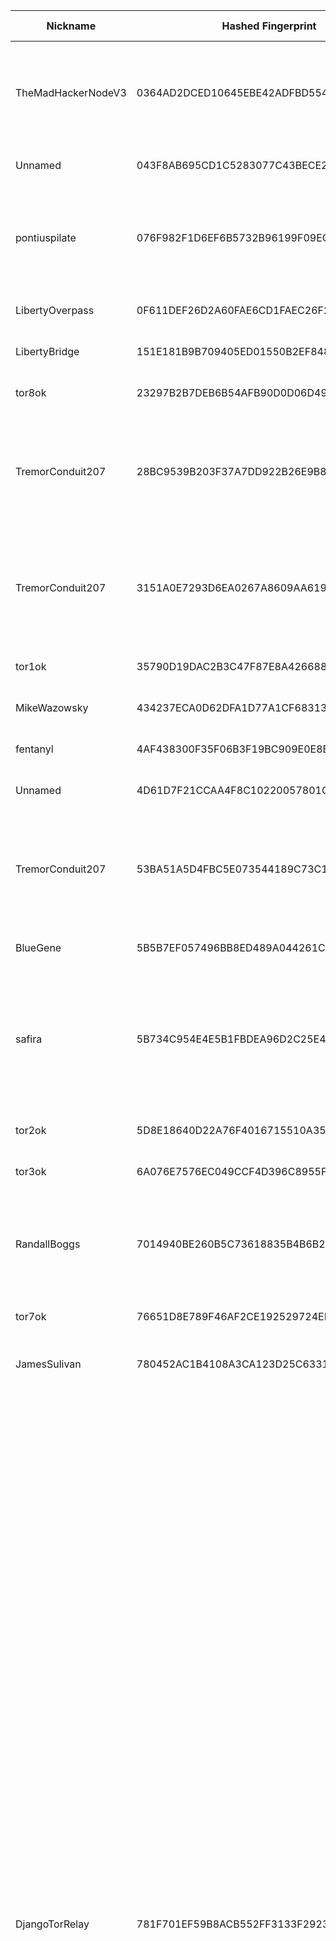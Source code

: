 | Nickname |  Hashed Fingerprint	| Or Addresses | Contact | Running | Flags | Last Seen | First Seen | Last Restarted | Advertised Bandwidth | Platform | Version | Version Status | Recommended Version | Verified hostnames | Exit policy |
|---|---|---|---|---|---|---|---|---|---|---|---|---|---|---|---|
|TheMadHackerNodeV3 | 0364AD2DCED10645EBE42ADFBD5541AA4FC3ADF4 | ["67.217.244.5:9001"] | Random Person <nobody AT example dot com> | true | Running, V2Dir, Valid | 2025-08-24 20:00:00 | 2025-08-24 02:00:00 | 2025-08-24 02:38:17 | 0 | Tor 0.4.8.17 on Linux | 0.4.8.17 | recommended | true | ["ip67-217-244-5.pbiaas.com"] | ["reject 0.0.0.0/8:*","reject 169.254.0.0/16:*","reject 127.0.0.0/8:*","reject 192.168.0.0/16:*","reject 10.0.0.0/8:*","reject 172.16.0.0/12:*","reject 67.217.244.5:*","accept *:6660-6667","reject *:*"]|
|Unnamed | 043F8AB695CD1C5283077C43BECE2DB6681198C7 | ["37.48.81.43:9001","[2001:1af8:4700:a052:2::55f0]:9001"] | N/A | false | Running, V2Dir, Valid | 2025-08-24 15:00:00 | 2025-08-24 15:00:00 | 2025-08-24 14:26:13 | 0 | Tor 0.4.8.17 on Linux | 0.4.8.17 | recommended | true | N/A | ["reject *:*"]|
|pontiuspilate | 076F982F1D6EF6B5732B96199F09EC125D9F660C | ["77.110.101.198:443","[2a01:e5c0:56de::2]:443"] | admin@example.com | false | Exit, Running, V2Dir, Valid | 2025-08-24 00:00:00 | 2025-08-24 00:00:00 | 2025-08-23 23:16:47 | 0 | Tor 0.4.8.10 on Linux | 0.4.8.10 | recommended | true | N/A | ["reject 0.0.0.0/8:*","reject 169.254.0.0/16:*","reject 127.0.0.0/8:*","reject 192.168.0.0/16:*","reject 10.0.0.0/8:*","reject 172.16.0.0/12:*","reject 77.110.101.198:*","accept *:*"]|
|LibertyOverpass | 0F611DEF26D2A60FAE6CD1FAEC26F288421DFA42 | ["45.141.215.23:443","[2a12:a800:2:1:45:141:215:23]:443"] | liberty.overpass@atomicmail.io | true | Running, V2Dir, Valid | 2025-08-24 20:00:00 | 2025-08-24 10:00:00 | 2025-08-24 09:00:02 | 0 | Tor 0.4.8.17 on Linux | 0.4.8.17 | recommended | true | N/A | ["reject *:*"]|
|LibertyBridge | 151E181B9B709405ED01550B2EF848D5BCBDD909 | ["45.141.215.23:443","[2a12:a800:2:1:45:141:215:23]:443"] | liberty.overpass@atomicmail.io | false | Running, V2Dir, Valid | 2025-08-24 09:00:00 | 2025-08-24 09:00:00 | 2025-08-24 08:19:18 | 0 | Tor 0.4.8.17 on Linux | 0.4.8.17 | recommended | true | N/A | ["reject *:*"]|
|tor8ok | 23297B2B7DEB6B54AFB90D0D06D4991523300AD1 | ["107.208.159.58:9018"] | N/A | true | Running, V2Dir, Valid | 2025-08-24 20:00:00 | 2025-08-24 05:00:00 | 2025-08-24 04:40:01 | 0 | Tor 0.4.8.17 on Linux | 0.4.8.17 | recommended | true | ["107-208-159-58.lightspeed.okcbok.sbcglobal.net"] | ["reject *:*"]|
|TremorConduit207 | 28BC9539B203F37A7DD922B26E9B8BB3B99FFB6E | ["45.134.225.161:443"] | frostframe@protonmail.com | false | Exit, Running, V2Dir, Valid | 2025-08-24 17:00:00 | 2025-08-24 13:00:00 | 2025-08-24 16:28:28 | 0 | Tor 0.4.8.17 on Linux | 0.4.8.17 | recommended | true | N/A | ["reject 0.0.0.0/8:*","reject 169.254.0.0/16:*","reject 127.0.0.0/8:*","reject 192.168.0.0/16:*","reject 10.0.0.0/8:*","reject 172.16.0.0/12:*","reject 45.134.225.161:*","accept *:80","accept *:443","reject *:*"]|
|TremorConduit207 | 3151A0E7293D6EA0267A8609AA619C539EE3FADC | ["45.134.225.161:143"] | frostframe@protonmail.com | false | Exit, Running, V2Dir, Valid | 2025-08-24 17:00:00 | 2025-08-24 13:00:00 | 2025-08-24 16:28:31 | 0 | Tor 0.4.8.17 on Linux | 0.4.8.17 | recommended | true | N/A | ["reject 0.0.0.0/8:*","reject 169.254.0.0/16:*","reject 127.0.0.0/8:*","reject 192.168.0.0/16:*","reject 10.0.0.0/8:*","reject 172.16.0.0/12:*","reject 45.134.225.161:*","accept *:80","accept *:443","reject *:*"]|
|tor1ok | 35790D19DAC2B3C47F87E8A42668857F8ED03D54 | ["107.208.159.58:9011"] | N/A | true | Running, V2Dir, Valid | 2025-08-24 20:00:00 | 2025-08-24 00:00:00 | 2025-08-23 23:43:08 | 0 | Tor 0.4.8.17 on Linux | 0.4.8.17 | recommended | true | ["107-208-159-58.lightspeed.okcbok.sbcglobal.net"] | ["reject *:*"]|
|MikeWazowsky | 434237ECA0D62DFA1D77A1CF68313B72F6280D25 | ["54.38.142.179:9001"] | mwazowsky@monster.inc | true | Running, V2Dir, Valid | 2025-08-24 20:00:00 | 2025-08-24 19:00:00 | 2025-08-24 18:40:43 | 66560 | Tor 0.4.8.17 on Linux | 0.4.8.17 | recommended | true | ["ip179.ip-54-38-142.eu"] | ["reject *:*"]|
|fentanyl | 4AF438300F35F06B3F19BC909E0E8BEC7B4C809E | ["88.99.219.152:9001"] | tor@wea.li | true | Running, V2Dir, Valid | 2025-08-24 20:00:00 | 2025-08-24 11:00:00 | 2025-08-24 10:38:47 | 0 | Tor 0.4.8.17 on Linux | 0.4.8.17 | recommended | true | N/A | ["reject *:*"]|
|Unnamed | 4D61D7F21CCAA4F8C10220057801CE7AC34F15CB | ["37.48.81.43:9001","[2001:1af8:4700:a052:2::55f0]:9001"] | N/A | true | Running, V2Dir, Valid | 2025-08-24 20:00:00 | 2025-08-24 15:00:00 | 2025-08-24 14:36:57 | 0 | Tor 0.4.8.17 on Linux | 0.4.8.17 | recommended | true | N/A | ["reject *:*"]|
|TremorConduit207 | 53BA51A5D4FBC5E073544189C73C12D6373DEA98 | ["45.134.225.161:3306"] | frostframe@protonmail.com | false | Exit, Running, V2Dir, Valid | 2025-08-24 17:00:00 | 2025-08-24 13:00:00 | 2025-08-24 16:28:30 | 0 | Tor 0.4.8.17 on Linux | 0.4.8.17 | recommended | true | N/A | ["reject 0.0.0.0/8:*","reject 169.254.0.0/16:*","reject 127.0.0.0/8:*","reject 192.168.0.0/16:*","reject 10.0.0.0/8:*","reject 172.16.0.0/12:*","reject 45.134.225.161:*","accept *:80","accept *:443","reject *:*"]|
|BlueGene | 5B5B7EF057496BB8ED489A044261CD9F26C0BCE0 | ["93.160.17.86:9025"] | N/A | true | Running, V2Dir, Valid | 2025-08-24 20:00:00 | 2025-08-24 10:00:00 | 2025-08-24 08:20:32 | 0 | Tor 0.4.8.16 on Linux | 0.4.8.16 | recommended | true | ["93-160-17-86-cable.dk.customer.tdc.net"] | ["reject *:*"]|
|safira | 5B734C954E4E5B1FBDEA96D2C25E419D04FF13E6 | ["209.141.50.249:9001","[2605:6400:20:da6::888]:9050"] | tor <spam@gmail.com> | true | Exit, Running, V2Dir, Valid | 2025-08-24 20:00:00 | 2025-08-24 09:00:00 | 2025-08-24 08:00:18 | 0 | Tor 0.4.8.17 on Linux | 0.4.8.17 | recommended | true | ["tor.safira.com.my"] | ["reject 0.0.0.0/8:*","reject 169.254.0.0/16:*","reject 127.0.0.0/8:*","reject 192.168.0.0/16:*","reject 10.0.0.0/8:*","reject 172.16.0.0/12:*","reject 209.141.50.249:*","reject *:25","reject *:465","reject *:587","reject *:6660-6667","reject *:6697","accept *:*"]|
|tor2ok | 5D8E18640D22A76F4016715510A35F2AC967C637 | ["107.208.159.58:9012"] | N/A | true | Running, V2Dir, Valid | 2025-08-24 20:00:00 | 2025-08-24 01:00:00 | 2025-08-24 00:23:28 | 0 | Tor 0.4.8.17 on Linux | 0.4.8.17 | recommended | true | ["107-208-159-58.lightspeed.okcbok.sbcglobal.net"] | ["reject *:*"]|
|tor3ok | 6A076E7576EC049CCF4D396C8955F39BDEAF9E38 | ["107.208.159.58:9013"] | N/A | true | Running, V2Dir, Valid | 2025-08-24 20:00:00 | 2025-08-24 01:00:00 | 2025-08-24 00:54:34 | 0 | Tor 0.4.8.17 on Linux | 0.4.8.17 | recommended | true | ["107-208-159-58.lightspeed.okcbok.sbcglobal.net"] | ["reject *:*"]|
|RandallBoggs | 7014940BE260B5C73618835B4B6B2160918130DC | ["54.36.187.187:9001"] | rboggs@monster.inc | true | Exit, Running, V2Dir, Valid | 2025-08-24 20:00:00 | 2025-08-24 19:00:00 | 2025-08-24 18:38:56 | 66560 | Tor 0.4.8.17 on Linux | 0.4.8.17 | recommended | true | ["ip187.ip-54-36-187.eu"] | ["reject 0.0.0.0/8:*","reject 169.254.0.0/16:*","reject 127.0.0.0/8:*","reject 192.168.0.0/16:*","reject 10.0.0.0/8:*","reject 172.16.0.0/12:*","reject 54.36.187.187:*","accept *:*"]|
|tor7ok | 76651D8E789F46AF2CE192529724EDBD7CDF307F | ["107.208.159.58:9017"] | N/A | true | Running, V2Dir, Valid | 2025-08-24 20:00:00 | 2025-08-24 05:00:00 | 2025-08-24 04:12:22 | 0 | Tor 0.4.8.17 on Linux | 0.4.8.17 | recommended | true | ["107-208-159-58.lightspeed.okcbok.sbcglobal.net"] | ["reject *:*"]|
|JamesSulivan | 780452AC1B4108A3CA123D25C6331456DB0AD0B5 | ["145.239.16.70:9001"] | jsulivan@monster.inc | true | Fast, Running, V2Dir, Valid | 2025-08-24 20:00:00 | 2025-08-24 19:00:00 | 2025-08-24 18:33:39 | 6857728 | Tor 0.4.8.17 on Linux | 0.4.8.17 | recommended | true | N/A | ["reject *:*"]|
|DjangoTorRelay | 781F701EF59B8ACB552FF3133F2923595335E1C4 | ["82.42.148.195:9001"] | Django White <djangowhite.uk AT protonmail.com> | true | Exit, Running, V2Dir, Valid | 2025-08-24 20:00:00 | 2025-08-24 01:00:00 | 2025-08-24 00:39:47 | 0 | Tor 0.4.8.10 on Linux | 0.4.8.10 | recommended | true | ["nrwh-12-b2-v4wan-167917-cust1218.vm23.cable.virginm.net"] | ["reject 0.0.0.0/8:*","reject 169.254.0.0/16:*","reject 127.0.0.0/8:*","reject 192.168.0.0/16:*","reject 10.0.0.0/8:*","reject 172.16.0.0/12:*","reject 82.42.148.195:*","accept *:20-21","accept *:22","accept *:23","accept *:43","accept *:53","accept *:79","accept *:80-81","accept *:88","accept *:110","accept *:143","accept *:194","accept *:220","accept *:389","accept *:443","accept *:464","accept *:465","accept *:531","accept *:543-544","accept *:554","accept *:563","accept *:587","accept *:636","accept *:706","accept *:749","accept *:853","accept *:873","accept *:902-904","accept *:981","accept *:989-990","accept *:991","accept *:992","accept *:993","accept *:994","accept *:995","accept *:1194","accept *:1220","accept *:1293","accept *:1500","accept *:1533","accept *:1677","accept *:1723","accept *:1755","accept *:1863","accept *:2082","accept *:2083","accept *:2086-2087","accept *:2095-2096","accept *:2102-2104","accept *:3128","accept *:3389","accept *:3690","accept *:4321","accept *:4643","accept *:5050","accept *:5190","accept *:5222-5223","accept *:5228","accept *:5900","accept *:6660-6669","accept *:6679","accept *:6697","accept *:8000","accept *:8008","accept *:8074","accept *:8080","accept *:8082","accept *:8087-8088","accept *:8232-8233","accept *:8332-8333","accept *:8443","accept *:8888","accept *:9418","accept *:9999","accept *:10000","accept *:11371","accept *:19294","accept *:19638","accept *:50002","accept *:64738","reject *:*"]|
|TremorConduit207 | 8371204A9DA2229989949099824278345EF2D395 | ["45.134.225.161:8081"] | frostframe@protonmail.com | false | Exit, Running, V2Dir, Valid | 2025-08-24 17:00:00 | 2025-08-24 13:00:00 | 2025-08-24 16:28:31 | 0 | Tor 0.4.8.17 on Linux | 0.4.8.17 | recommended | true | N/A | ["reject 0.0.0.0/8:*","reject 169.254.0.0/16:*","reject 127.0.0.0/8:*","reject 192.168.0.0/16:*","reject 10.0.0.0/8:*","reject 172.16.0.0/12:*","reject 45.134.225.161:*","accept *:80","accept *:443","reject *:*"]|
|tor4ok | 8425FAEC878969F3EF9A97ABA965D6FC45460F44 | ["107.208.159.58:9014"] | N/A | true | Running, StaleDesc, V2Dir, Valid | 2025-08-24 20:00:00 | 2025-08-24 02:00:00 | 2025-08-24 01:13:43 | 0 | Tor 0.4.8.17 on Linux | 0.4.8.17 | recommended | true | ["107-208-159-58.lightspeed.okcbok.sbcglobal.net"] | ["reject *:*"]|
|NightveilNexus | 8A46311F85E17E1ACE28F2CFCB14890B9FFE85A4 | ["203.123.101.73:49152"] | P7VtWtZQTSXomM9W  {[at]} devnullmail [{dot}] com | true | Running, V2Dir, Valid | 2025-08-24 20:00:00 | 2025-08-24 06:00:00 | 2025-08-24 09:31:22 | 0 | Tor 0.4.8.16 on Linux | 0.4.8.16 | recommended | true | N/A | ["reject *:*"]|
|Datenschleuder9000 | 913F816D53696362293398278C2F63C4786015D6 | ["87.122.208.123:9001"] | asdasd@asdas.com | true | Running, V2Dir, Valid | 2025-08-24 20:00:00 | 2025-08-24 11:00:00 | 2025-08-24 09:33:51 | 90112 | Tor 0.4.8.16 on Linux | 0.4.8.16 | recommended | true | N/A | ["reject *:*"]|
|TremorConduit207 | 978A829387109B9C1F347D236E613FB43DD56A61 | ["45.134.225.161:8443"] | frostframe@protonmail.com | false | Exit, Running, V2Dir, Valid | 2025-08-24 17:00:00 | 2025-08-24 13:00:00 | 2025-08-24 16:28:31 | 0 | Tor 0.4.8.17 on Linux | 0.4.8.17 | recommended | true | N/A | ["reject 0.0.0.0/8:*","reject 169.254.0.0/16:*","reject 127.0.0.0/8:*","reject 192.168.0.0/16:*","reject 10.0.0.0/8:*","reject 172.16.0.0/12:*","reject 45.134.225.161:*","accept *:80","accept *:443","reject *:*"]|
|osiedle | 9CA3DE3EA169681CFF107FA24A16567F26E377BA | ["161.97.130.29:9001"] | admin@osiedlezalom.org | true | Running, V2Dir, Valid | 2025-08-24 20:00:00 | 2025-08-24 05:00:00 | 2025-08-24 04:32:30 | 0 | Tor 0.4.8.17 on Linux | 0.4.8.17 | recommended | true | ["osiedlezalom.org"] | ["reject *:*"]|
|subZERO | A4B876EA0F6517120D7E8E1F190E774700E72EAA | ["45.156.87.49:443"] | mail@choko.com | false | Running, V2Dir, Valid | 2025-08-24 03:00:00 | 2025-08-24 02:00:00 | 2025-08-24 00:54:00 | 0 | Tor 0.4.8.10 on Linux | 0.4.8.10 | recommended | true | N/A | ["reject *:*"]|
|LouisIV | AE193ABB7FCEFF82744C21548F2F6F742D0B49E5 | ["77.110.101.198:443","[2a01:e5c0:56de::2]:443"] | suck@example.com | true | Exit, Running, V2Dir, Valid | 2025-08-24 20:00:00 | 2025-08-24 05:00:00 | 2025-08-24 04:32:29 | 0 | Tor 0.4.8.10 on Linux | 0.4.8.10 | recommended | true | N/A | ["reject 0.0.0.0/8:*","reject 169.254.0.0/16:*","reject 127.0.0.0/8:*","reject 192.168.0.0/16:*","reject 10.0.0.0/8:*","reject 172.16.0.0/12:*","reject 77.110.101.198:*","accept *:*"]|
|tor5ok | B47A52A4F96E8BF5473387FC0C1C464BA3522A1D | ["107.208.159.58:9015"] | N/A | true | Running, V2Dir, Valid | 2025-08-24 20:00:00 | 2025-08-24 04:00:00 | 2025-08-24 03:10:28 | 0 | Tor 0.4.8.17 on Linux | 0.4.8.17 | recommended | true | ["107-208-159-58.lightspeed.okcbok.sbcglobal.net"] | ["reject *:*"]|
|kachow | D0364AFCA217FB93103EF4FF3CBC8207C1537697 | ["107.173.196.195:443"] | Brian | true | Running, V2Dir, Valid | 2025-08-24 20:00:00 | 2025-08-24 19:00:00 | 2025-08-24 18:09:11 | 0 | Tor 0.4.8.17 on Linux | 0.4.8.17 | recommended | true | N/A | ["reject *:*"]|
|BX04PT | D0FEC33C321386EF27011DEA4327895AF523EC86 | ["94.61.67.211:9001"] | tor@brunosilva.co.uk | true | Running, V2Dir, Valid | 2025-08-24 20:00:00 | 2025-08-24 18:00:00 | 2025-08-24 17:16:55 | 0 | Tor 0.4.8.17 on Linux | 0.4.8.17 | recommended | true | ["211.67.61.94.rev.vodafone.pt"] | ["reject *:*"]|
|LouisIV | D8B9A237729C5FF3BE43ECAD8A7D685B94DFCE06 | ["77.110.101.198:443","[2a01:e5c0:56de::2]:443"] | suck@example.com | false | Exit, Running, V2Dir, Valid | 2025-08-24 03:00:00 | 2025-08-24 00:00:00 | 2025-08-23 23:46:33 | 0 | Tor 0.4.8.10 on Linux | 0.4.8.10 | recommended | true | N/A | ["reject 0.0.0.0/8:*","reject 169.254.0.0/16:*","reject 127.0.0.0/8:*","reject 192.168.0.0/16:*","reject 10.0.0.0/8:*","reject 172.16.0.0/12:*","reject 77.110.101.198:*","reject *:25","reject *:119","reject *:135-139","reject *:445","reject *:563","reject *:1214","reject *:4661-4666","reject *:6346-6429","reject *:6699","reject *:6881-6999","accept *:*"]|
|TremorConduit207 | E18692A077997620916721F3DBB5BB22ECC26EF9 | ["45.134.225.161:25"] | frostframe@protonmail.com | false | Exit, Running, V2Dir, Valid | 2025-08-24 17:00:00 | 2025-08-24 13:00:00 | 2025-08-24 16:28:30 | 0 | Tor 0.4.8.17 on Linux | 0.4.8.17 | recommended | true | N/A | ["reject 0.0.0.0/8:*","reject 169.254.0.0/16:*","reject 127.0.0.0/8:*","reject 192.168.0.0/16:*","reject 10.0.0.0/8:*","reject 172.16.0.0/12:*","reject 45.134.225.161:*","accept *:80","accept *:443","reject *:*"]|
|subZERO | E7FA67C95B4CFE3E5E7AB4082925E01E060ED4BD | ["45.156.87.49:443"] | mail@choko.com | true | Running, V2Dir, Valid | 2025-08-24 20:00:00 | 2025-08-24 05:00:00 | 2025-08-24 04:26:47 | 0 | Tor 0.4.8.10 on Linux | 0.4.8.10 | recommended | true | N/A | ["reject *:*"]|
|tor6ok | E839100AD0AA90E7E821F94D00FCCAE5895E2799 | ["107.208.159.58:9016"] | N/A | true | Running, V2Dir, Valid | 2025-08-24 20:00:00 | 2025-08-24 04:00:00 | 2025-08-24 03:47:16 | 0 | Tor 0.4.8.17 on Linux | 0.4.8.17 | recommended | true | ["107-208-159-58.lightspeed.okcbok.sbcglobal.net"] | ["reject *:*"]|
|labsfx | F0608227EDC64736F42B9A32503841ED7B4DE072 | ["200.24.98.13:9001"] | labsfx@fx.com | true | Running, V2Dir, Valid | 2025-08-24 20:00:00 | 2025-08-24 11:00:00 | 2025-08-24 10:01:16 | 0 | Tor 0.4.8.16 on Linux | 0.4.8.16 | recommended | true | N/A | ["reject *:*"]|
|TremorConduit207 | F9C31F7F35219CB9FD47BCCE2EB5EE05CFD4F3B0 | ["45.134.225.161:587"] | frostframe@protonmail.com | false | Exit, Running, V2Dir, Valid | 2025-08-24 17:00:00 | 2025-08-24 13:00:00 | 2025-08-24 16:28:31 | 0 | Tor 0.4.8.17 on Linux | 0.4.8.17 | recommended | true | N/A | ["reject 0.0.0.0/8:*","reject 169.254.0.0/16:*","reject 127.0.0.0/8:*","reject 192.168.0.0/16:*","reject 10.0.0.0/8:*","reject 172.16.0.0/12:*","reject 45.134.225.161:*","accept *:80","accept *:443","reject *:*"]|
|TremorConduit207 | FBE5A2F8AE57BC454FF7CEF6BA627EFC0E25029A | ["45.134.225.161:80"] | frostframe@protonmail.com | false | Exit, Running, V2Dir, Valid | 2025-08-24 17:00:00 | 2025-08-24 13:00:00 | 2025-08-24 16:28:31 | 0 | Tor 0.4.8.17 on Linux | 0.4.8.17 | recommended | true | N/A | ["reject 0.0.0.0/8:*","reject 169.254.0.0/16:*","reject 127.0.0.0/8:*","reject 192.168.0.0/16:*","reject 10.0.0.0/8:*","reject 172.16.0.0/12:*","reject 45.134.225.161:*","accept *:80","accept *:443","reject *:*"]|
